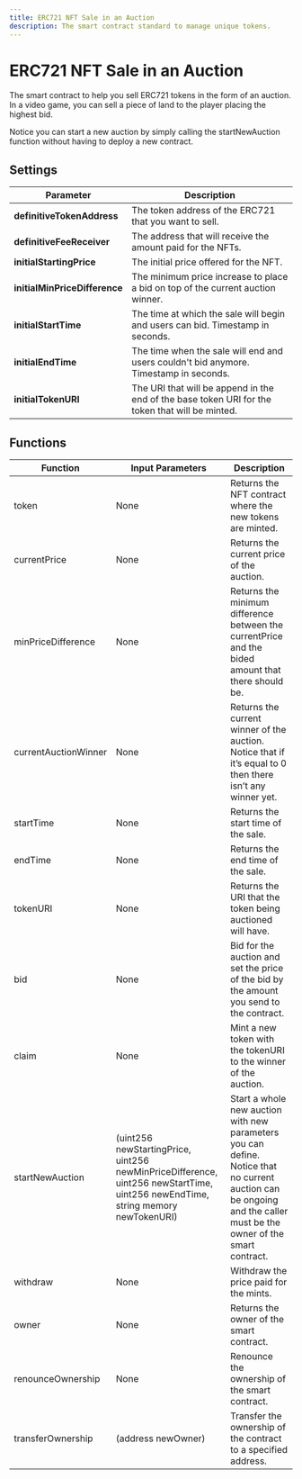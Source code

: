 ```yaml
---
title: ERC721 NFT Sale in an Auction
description: The smart contract standard to manage unique tokens.
---
```

# ERC721 NFT Sale in an Auction

The smart contract to help you sell ERC721 tokens in the form of an auction. In a video game, you can sell a piece of land to the player placing the highest bid.

Notice you can start a new auction by simply calling the startNewAuction function without having to deploy a new contract.

## Settings

|Parameter| Description                                                                                     |
|-----|-------------------------------------------------------------------------------------------------|
| **definitiveTokenAddress** | The token address of the ERC721 that you want to sell.                                          |
| **definitiveFeeReceiver** | The address that will receive the amount paid for the NFTs.                                     |
| **initialStartingPrice** | The initial price offered for the NFT.                                                          |
| **initialMinPriceDifference** | The minimum price increase to place a bid on top of the current auction winner.                 |
| **initialStartTime** | The time at which the sale will begin and users can bid. Timestamp in seconds.                  |
| **initialEndTime** | The time when the sale will end and users couldn't bid anymore. Timestamp in seconds.           |
| **initialTokenURI** | The URI that will be append in the end of the base token URI for the token that will be minted. |


## Functions

| Function             | Input Parameters                                                                                                               | Description                                                                                                                                                         |
|----------------------|--------------------------------------------------------------------------------------------------------------------------------|---------------------------------------------------------------------------------------------------------------------------------------------------------------------|
| token                | None                                                                                                                           | Returns the NFT contract where the new tokens are minted.                                                                                                           |
| currentPrice         | None                                                                                                                           | Returns the current price of the auction.                                                                                                                           |
| minPriceDifference   | None                                                                                                                           | Returns the minimum difference between the currentPrice and the bided amount that there should be.                                                                  |
| currentAuctionWinner | None                                                                                                                           | Returns the current winner of the auction. Notice that if it’s equal to 0 then there isn’t any winner yet.                                                          |
| startTime            | None                                                                                                                           | Returns the start time of the sale.                                                                                                                                 |
| endTime              | None                                                                                                                           | Returns the end time of the sale.                                                                                                                                   |
| tokenURI             | None                                                                                                                           | Returns the URI that the token being auctioned will have.                                                                                                           |
| bid                  | None                                                                                                                           | Bid for the auction and set the price of the bid by the amount you send to the contract.                                                                            |
| claim                | None                                                                                                                           | Mint a new token with the tokenURI to the winner of the auction.                                                                                                    |
| startNewAuction      | (uint256 newStartingPrice, uint256 newMinPriceDifference, uint256 newStartTime, uint256 newEndTime, string memory newTokenURI) | Start a whole new auction with new parameters you can define. Notice that no current auction can be ongoing and the caller must be the owner of the smart contract. |
| withdraw             | None                                                                                                                           | Withdraw the price paid for the mints.                                                                                                                              |
| owner                | None                                                                                                                           | Returns the owner of the smart contract.                                                                                                                            |
| renounceOwnership    | None                                                                                                                           | Renounce the ownership of the smart contract.                                                                                                                       |
| transferOwnership    | (address newOwner)                                                                                                             | Transfer the ownership of the contract to a specified address.                                                                                                      |
